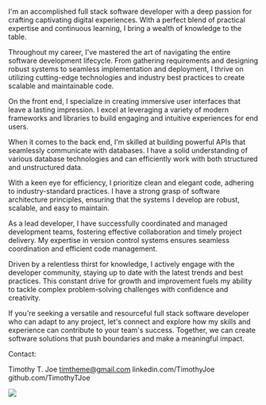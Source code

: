  I'm an accomplished full stack software developer with a deep passion for crafting captivating digital experiences. With a perfect blend of practical expertise and continuous learning, I bring a wealth of knowledge to the table.

Throughout my career, I've mastered the art of navigating the entire software development lifecycle. From gathering requirements and designing robust systems to seamless implementation and deployment, I thrive on utilizing cutting-edge technologies and industry best practices to create scalable and maintainable code.

On the front end, I specialize in creating immersive user interfaces that leave a lasting impression. I excel at leveraging a variety of modern frameworks and libraries to build engaging and intuitive experiences for end users.

When it comes to the back end, I'm skilled at building powerful APIs that seamlessly communicate with databases. I have a solid understanding of various database technologies and can efficiently work with both structured and unstructured data.

With a keen eye for efficiency, I prioritize clean and elegant code, adhering to industry-standard practices. I have a strong grasp of software architecture principles, ensuring that the systems I develop are robust, scalable, and easy to maintain.

As a lead developer, I have successfully coordinated and managed development teams, fostering effective collaboration and timely project delivery. My expertise in version control systems ensures seamless coordination and efficient code management.

Driven by a relentless thirst for knowledge, I actively engage with the developer community, staying up to date with the latest trends and best practices. This constant drive for growth and improvement fuels my ability to tackle complex problem-solving challenges with confidence and creativity.

If you're seeking a versatile and resourceful full stack software developer who can adapt to any project, let's connect and explore how my skills and experience can contribute to your team's success. Together, we can create software solutions that push boundaries and make a meaningful impact.

Contact:

Timothy T. Joe
timtheme@gmail.com
linkedin.com/TimothyJoe
github.com/TimothyTJoe


![](https://komarev.com/ghpvc/?username=timothytjoe)
